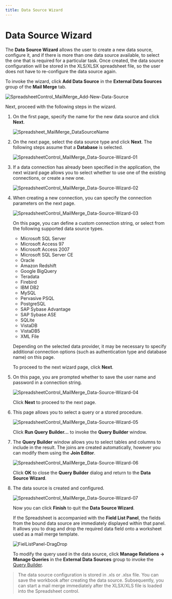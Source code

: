 ```yaml
---
title: Data Source Wizard
---
```

# Data Source Wizard
The **Data Source Wizard** allows the user to create a new data source, configure it, and if there is more than one data source available, to select the one that is required for a particular task. Once created, the data source configuration will be stored in the XLS/XLSX spreadsheet file, so the user does not have to re-configure the data source again.

To invoke the wizard, click **Add Data Source** in the **External Data Sources** group of the **Mail Merge** tab.

![SpreadsheetControl_MailMerge_Add-New-Data-Source](../../../images/Img25339.png)

Next, proceed with the following steps in the wizard.
1. On the first page, specify the name for the new data source and click **Next**.
	
	![Spreadsheet_MailMerge_DataSourceName](../../../images/Img121418.png)
2. On the next page, select the data source type and click **Next**. The following steps assume that a **Database** is selected.
	
	![SpreadsheetControl_MailMerge_Data-Source-Wizard-01](../../../images/Img25332.png)
3. If a data connection has already been specified in the application, the next wizard page allows you to select whether to use one of the existing connections, or create a new one.
	
	![SpreadsheetControl_MailMerge_Data-Source-Wizard-02](../../../images/Img25333.png)
4. When creating a new connection, you can specify the connection parameters on the next page.
	
	![SpreadsheetControl_MailMerge_Data-Source-Wizard-03](../../../images/Img25334.png)
	
	On this page, you can define a custom connection string, or select from the following supported data source types.
	* Microsoft SQL Server
	* Microsoft Access 97
	* Microsoft Access 2007
	* Microsoft SQL Server CE
	* Oracle
	* Amazon Redshift
	* Google BigQuery
	* Teradata
	* Firebird
	* IBM DB2
	* MySQL
	* Pervasive PSQL
	* PostgreSQL
	* SAP Sybase Advantage
	* SAP Sybase ASE
	* SQLite
	* VistaDB
	* VistaDB5
	* XML File
	
	Depending on the selected data provider, it may be necessary to specify additional connection options (such as authentication type and database name) on this page.
	
	To proceed to the next wizard page, click **Next**.
5. On this page, you are prompted whether to save the user name and password in a connection string.
	
	![SpreadsheetControl_MailMerge_Data-Source-Wizard-04](../../../images/Img25335.png)
	
	Click **Next** to proceed to the next page.
6. This page allows you to select a query or a stored procedure.
	
	![SpreadsheetControl_MailMerge_Data-Source-Wizard-05](../../../images/Img25336.png)
	
	Click **Run Query Builder...** to invoke the **Query Builder** window.
7. The **Query Builder** window allows you to select tables and columns to include in the result. The joins are created automatically, however you can modify them using the **Join Editor**.
	
	![SpreadsheetControl_MailMerge_Data-Source-Wizard-06](../../../images/Img25337.png)
	
	Click **OK** to close the **Query Builder** dialog and return to the **Data Source Wizard**.
8. The data source is created and configured.
	
	![SpreadsheetControl_MailMerge_Data-Source-Wizard-07](../../../images/Img25338.png)
	
	Now you can click **Finish** to quit the **Data Source Wizard**.
	
	If the Spreadsheet is accompanied with the **Field List Panel**, the fields from the bound data source are immediately displayed within that panel. It allows you to drag and drop the required data field onto a worksheet used as a mail merge template.
	
	![FielListPanel-DragDrop](../../../images/Img25563.png)
	
	To modify the query used in the data source, click **Manage Relations -> Manage Queries** in the **External Data Sources** group to invoke the [Query Builder](../../../../interface-elements-for-desktop/articles/spreadsheet/mail-merge/query-builder.md).

> The data source configuration is stored in .xls or .xlsx file. You can save the workbook after creating the data source. Subsequently, you can start a mail merge immediately after the XLSX/XLS file is loaded into the Spreadsheet control.